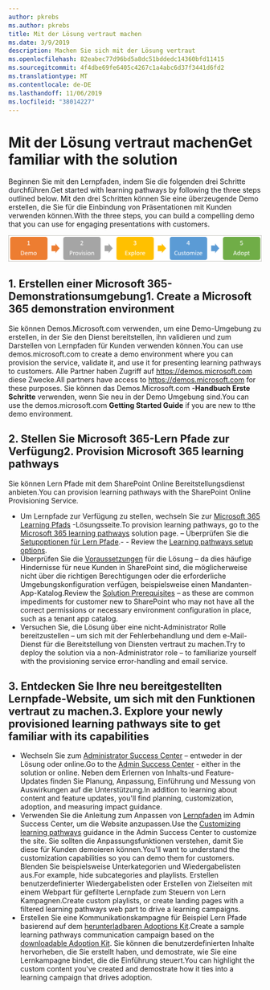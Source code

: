 ```yaml
---
author: pkrebs
ms.author: pkrebs
title: Mit der Lösung vertraut machen
ms.date: 3/9/2019
description: Machen Sie sich mit der Lösung vertraut
ms.openlocfilehash: 82eabec77d96bd5a8dc51bddedc14360bfd11415
ms.sourcegitcommit: 4f4dbe69fe6405c4267c1a4abc6d37f3441d6fd2
ms.translationtype: MT
ms.contentlocale: de-DE
ms.lasthandoff: 11/06/2019
ms.locfileid: "38014227"
---
```

# <a name="get-familiar-with-the-solution"></a><span data-ttu-id="13234-103">Mit der Lösung vertraut machen</span><span class="sxs-lookup"><span data-stu-id="13234-103">Get familiar with the solution</span></span> 
<span data-ttu-id="13234-104">Beginnen Sie mit den Lernpfaden, indem Sie die folgenden drei Schritte durchführen.</span><span class="sxs-lookup"><span data-stu-id="13234-104">Get started with learning pathways by following the three steps outlined below.</span></span> <span data-ttu-id="13234-105">Mit den drei Schritten können Sie eine überzeugende Demo erstellen, die Sie für die Einbindung von Präsentationen mit Kunden verwenden können.</span><span class="sxs-lookup"><span data-stu-id="13234-105">With the three steps, you can build a compelling demo that you can use for engaging presentations with customers.</span></span> 

![CG-Partner-getfam. png](media/cg-partner-getfam.png)

## <a name="1-create-a-microsoft-365-demonstration-environment"></a><span data-ttu-id="13234-107">1. Erstellen einer Microsoft 365-Demonstrationsumgebung</span><span class="sxs-lookup"><span data-stu-id="13234-107">1. Create a Microsoft 365 demonstration environment</span></span>
<span data-ttu-id="13234-108">Sie können Demos.Microsoft.com verwenden, um eine Demo-Umgebung zu erstellen, in der Sie den Dienst bereitstellen, ihn validieren und zum Darstellen von Lernpfaden für Kunden verwenden können.</span><span class="sxs-lookup"><span data-stu-id="13234-108">You can use demos.microsoft.com to create a demo environment where you can provision the service, validate it, and use it for presenting learning pathways to customers.</span></span> <span data-ttu-id="13234-109">Alle Partner haben Zugriff auf https://demos.microsoft.com diese Zwecke.</span><span class="sxs-lookup"><span data-stu-id="13234-109">All partners have access to https://demos.microsoft.com for these purposes.</span></span> <span data-ttu-id="13234-110">Sie können das Demos.Microsoft.com **-Handbuch Erste Schritte** verwenden, wenn Sie neu in der Demo Umgebung sind.</span><span class="sxs-lookup"><span data-stu-id="13234-110">You can use the demos.microsoft.com **Getting Started Guide** if you are new to tthe demo environment.</span></span>

## <a name="2-provision-microsoft-365-learning-pathways"></a><span data-ttu-id="13234-111">2. Stellen Sie Microsoft 365-Lern Pfade zur Verfügung</span><span class="sxs-lookup"><span data-stu-id="13234-111">2. Provision Microsoft 365 learning pathways</span></span>
<span data-ttu-id="13234-112">Sie können Lern Pfade mit dem SharePoint Online Bereitstellungsdienst anbieten.</span><span class="sxs-lookup"><span data-stu-id="13234-112">You can provision learning pathways with the SharePoint Online Provisioning Service.</span></span>
- <span data-ttu-id="13234-113">Um Lernpfade zur Verfügung zu stellen, wechseln Sie zur [Microsoft 365 Learning Pfads](https://provisioning.sharepointpnp.com/details/3df8bd55-b872-4c9d-88e3-6b2f05344239) -Lösungsseite.</span><span class="sxs-lookup"><span data-stu-id="13234-113">To provision learning pathways, go to the [Microsoft 365 learning pathways](https://provisioning.sharepointpnp.com/details/3df8bd55-b872-4c9d-88e3-6b2f05344239) solution page.</span></span> <span data-ttu-id="13234-114">– Überprüfen Sie die [Setupoptionen für Lern Pfade](https://docs.microsoft.com/en-us/office365/customlearning/custom_setupoptions).</span><span class="sxs-lookup"><span data-stu-id="13234-114">- - Review the [Learning pathways setup options](https://docs.microsoft.com/en-us/office365/customlearning/custom_setupoptions).</span></span> 
- <span data-ttu-id="13234-115">Überprüfen Sie die [Voraussetzungen](https://docs.microsoft.com/en-us/office365/customlearning/custom_provision) für die Lösung – da dies häufige Hindernisse für neue Kunden in SharePoint sind, die möglicherweise nicht über die richtigen Berechtigungen oder die erforderliche Umgebungskonfiguration verfügen, beispielsweise einen Mandanten-App-Katalog.</span><span class="sxs-lookup"><span data-stu-id="13234-115">Review the [Solution Prerequisites](https://docs.microsoft.com/en-us/office365/customlearning/custom_provision) – as these are common impediments for customer new to SharePoint who may not have all the correct permissions or necessary environment configuration in place, such as a tenant app catalog.</span></span>
- <span data-ttu-id="13234-116">Versuchen Sie, die Lösung über eine nicht-Administrator Rolle bereitzustellen – um sich mit der Fehlerbehandlung und dem e-Mail-Dienst für die Bereitstellung von Diensten vertraut zu machen.</span><span class="sxs-lookup"><span data-stu-id="13234-116">Try to deploy the solution via a non-Administrator role – to familiarize yourself with the provisioning service error-handling and email service.</span></span>

## <a name="3-explore-your-newly-provisioned-learning-pathways-site-to-get-familiar-with-its-capabilities"></a><span data-ttu-id="13234-117">3. Entdecken Sie Ihre neu bereitgestellten Lernpfade-Website, um sich mit den Funktionen vertraut zu machen.</span><span class="sxs-lookup"><span data-stu-id="13234-117">3. Explore your newly provisioned learning pathways site to get familiar with its capabilities</span></span>
- <span data-ttu-id="13234-118">Wechseln Sie zum [Administrator Success Center](https://docs.microsoft.com/en-us/office365/customlearning/custom_successcenter) – entweder in der Lösung oder online.</span><span class="sxs-lookup"><span data-stu-id="13234-118">Go to the [Admin Success Center](https://docs.microsoft.com/en-us/office365/customlearning/custom_successcenter) - either in the solution or online.</span></span> <span data-ttu-id="13234-119">Neben dem Erlernen von Inhalts-und Feature-Updates finden Sie Planung, Anpassung, Einführung und Messung von Auswirkungen auf die Unterstützung.</span><span class="sxs-lookup"><span data-stu-id="13234-119">In addition to learning about content and feature updates, you'll find planning, customization, adoption, and measuring impact guidance.</span></span>
- <span data-ttu-id="13234-120">Verwenden Sie die Anleitung zum Anpassen von [Lernpfaden](https://docs.microsoft.com/en-us/office365/customlearning/custom_overview) im Admin Success Center, um die Website anzupassen.</span><span class="sxs-lookup"><span data-stu-id="13234-120">Use the [Customizing learning pathways](https://docs.microsoft.com/en-us/office365/customlearning/custom_overview) guidance in the Admin Success Center to customize the site.</span></span> <span data-ttu-id="13234-121">Sie sollten die Anpassungsfunktionen verstehen, damit Sie diese für Kunden demoieren können.</span><span class="sxs-lookup"><span data-stu-id="13234-121">You'll want to understand the customization capabilities so you can demo them for customers.</span></span> <span data-ttu-id="13234-122">Blenden Sie beispielsweise Unterkategorien und Wiedergabelisten aus.</span><span class="sxs-lookup"><span data-stu-id="13234-122">For example, hide subcategories and playlists.</span></span> <span data-ttu-id="13234-123">Erstellen benutzerdefinierter Wiedergabelisten oder Erstellen von Zielseiten mit einem Webpart für gefilterte Lernpfade zum Steuern von Lern Kampagnen.</span><span class="sxs-lookup"><span data-stu-id="13234-123">Create custom playlists, or create landing pages with a filtered learning pathways web part to drive a learning campaigns.</span></span> 
- <span data-ttu-id="13234-124">Erstellen Sie eine Kommunikationskampagne für Beispiel Lern Pfade basierend auf dem [herunterladbaren Adoptions Kit](https://teamworktools.azurewebsites.net/m365lp/m365lpadoptionkit.zip).</span><span class="sxs-lookup"><span data-stu-id="13234-124">Create a sample learning pathways communication campaign based on the [downloadable Adoption Kit](https://teamworktools.azurewebsites.net/m365lp/m365lpadoptionkit.zip).</span></span> <span data-ttu-id="13234-125">Sie können die benutzerdefinierten Inhalte hervorheben, die Sie erstellt haben, und demostrate, wie Sie eine Lernkampagne bindet, die die Einführung steuert.</span><span class="sxs-lookup"><span data-stu-id="13234-125">You can highlight the custom content you've created and demostrate how it ties into a learning campaign that drives adoption.</span></span> 

